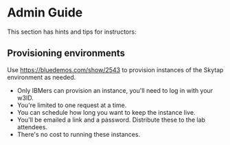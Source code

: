# Admin Guide

This section has hints and tips for instructors:

## Provisioning environments

Use <https://bluedemos.com/show/2543> to provision instances of the Skytap environment as needed.

* Only IBMers can provision an instance, you'll need to log in with your w3ID.
* You're limited to one request at a time.
* You can schedule how long you want to keep the instance live.
* You'll be emailed a link and a password. Distribute these to the lab attendees.
* There's no cost to running these instances.
